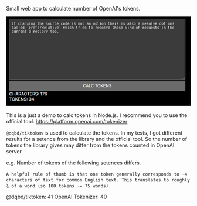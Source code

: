 Small web app to calculate number of OpenAI's tokens.

![screenshot](./screenshot.png)

This is a just a demo to calc tokens in Node.js. I recommend you to use the official tool.
https://platform.openai.com/tokenizer


`@dqbd/tiktoken` is used to calculate the tokens. In my tests, I got different results for a setence from the library and the official tool. So the number of tokens the library gives may differ from the tokens counted in OpenAI server.

e.g. Number of tokens of the following setences differs.
```
A helpful rule of thumb is that one token generally corresponds to ~4 characters of text for common English text. This translates to roughly ¾ of a word (so 100 tokens ~= 75 words).
```

@dqbd/tiktoken: 41
OpenAI Tokenizer: 40